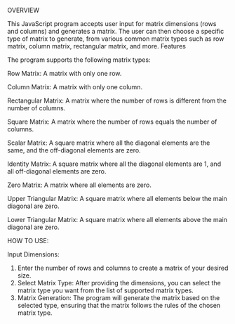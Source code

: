 OVERVIEW

This JavaScript program accepts user input for matrix dimensions (rows and columns) and generates a matrix. The user can then choose a specific type of matrix to generate, from various common matrix types such as row matrix, column matrix, rectangular matrix, and more.
Features

The program supports the following matrix types:

Row Matrix: A matrix with only one row.

Column Matrix: A matrix with only one column.

Rectangular Matrix: A matrix where the number of rows is different from the number of columns.

Square Matrix: A matrix where the number of rows equals the number of columns.

Scalar Matrix: A square matrix where all the diagonal elements are the same, and the off-diagonal elements are zero.

Identity Matrix: A square matrix where all the diagonal elements are 1, and all off-diagonal elements are zero.

Zero Matrix: A matrix where all elements are zero.

Upper Triangular Matrix: A square matrix where all elements below the main diagonal are zero.

Lower Triangular Matrix: A square matrix where all elements above the main diagonal are zero.

HOW TO USE:

Input Dimensions:
1. Enter the number of rows and columns to create a matrix of your desired size.
2. Select Matrix Type: After providing the dimensions, you can select the matrix type you want from the list of supported matrix types.
4. Matrix Generation: The program will generate the matrix based on the selected type, ensuring that the matrix follows the rules of the chosen matrix type.
